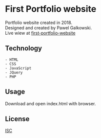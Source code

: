 # First Portfolio website
Portfolio website created in 2018. <br/>
Designed and created by Pawel Galkowski. <br/>
Live wiew at [first-portfolio-website](https://rocksdevil.github.io/first-portfolio-website/)

## Technology
    - HTML
    - CSS
    - JavaScript
    - JQuery
    - PHP

## Usage
Download and open index.html with browser.

## License
[ISC](https://choosealicense.com/licenses/isc/)


